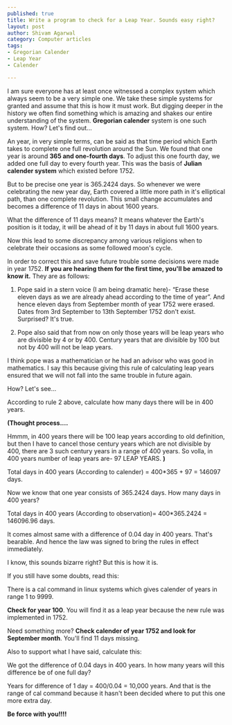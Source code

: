```yaml
--- 
published: true
title: Write a program to check for a Leap Year. Sounds easy right?
layout: post
author: Shivam Agarwal
category: Computer articles
tags: 
- Gregorian Calender
- Leap Year
- Calender

---
```



I am sure everyone has at least once witnessed a complex system which always seem to be a very simple one. We take these simple systems for granted and assume that this is how it must work. But digging deeper in the history we often find something which is amazing and shakes our entire understanding of the system. **Gregorian calender** system is one such system. How? Let's find out...

<!-- more -->

An year, in very simple terms, can be said as that time period which Earth takes to complete one full revolution around the Sun. We found that one year is around **365 and one-fourth days**. To adjust this one fourth day, we added one full day to every fourth year. This was the basis of **Julian calender system** which existed before 1752.

But to be precise one year is 365.2424 days. So whenever we were celebrating the new year day, Earth covered a little more path in it's elliptical path, than one complete revolution. This small change accumulates and becomes a difference of 11 days in about 1600 years.

What the difference of 11 days means? It means whatever the Earth's position is it today, it will be ahead of it by 11 days in about full 1600 years.

Now this lead to some discrepancy among various religions when to celebrate their occasions as some followed moon's cycle.

In order to correct this and save future trouble some decisions were made in year 1752. **If you are hearing them for the first time, you'll be amazed to know it.** They are as follows:

1. Pope said in a stern voice (I am being dramatic here)- “Erase these eleven days as we are already ahead according to the time of year”. And hence eleven days from September month of year 1752 were erased. Dates from 3rd September to 13th September 1752 don't exist. Surprised? It's true.

2. Pope also said that from now on only those years will be leap years who are divisible by 4 or by 400. Century years that are divisible by 100 but not by 400 will not be leap years.

I think pope was a mathematician or he had an advisor who was good in mathematics. I say this because giving this rule of calculating leap years ensured that we will not fall into the same trouble in future again.

How? Let's see...

According to rule 2 above, calculate how many days there will be in 400 years.

**(Thought process....**

Hmmm, in 400 years there will be 100 leap years according to old definition, but then I have to cancel those century years which are not divisible by 400, there are 3 such century years in a range of 400 years. So volla, in 400 years number of leap years are- 97 LEAP YEARS. **)**

Total days in 400 years (According to calender) = 400*365 + 97 = 146097 days.

Now we know that one year consists of 365.2424 days. How many days in 400 years?

Total days in 400 years (According to observation)= 400*365.2424 = 146096.96 days.

It comes almost same with a difference of 0.04 day in 400 years. That's bearable. And hence the law was signed to bring the rules in effect immediately.

I know, this sounds bizarre right? But this is how it is.

If you still have some doubts, read this:

There is a cal command in linux systems which gives calender of years in range 1 to 9999.

**Check for year 100**. You will find it as a leap year because the new rule was implemented in 1752.

Need something more? **Check calender of year 1752 and look for September month**. You'll find 11 days missing.

Also to support what I have said, calculate this:

We got the difference of 0.04 days in 400 years. In how many years will this difference be of one full day?

Years for difference of 1 day = 400/0.04 = 10,000 years. And that is the range of cal command because it hasn't been decided where to put this one more extra day.

**Be force with you!!!!**